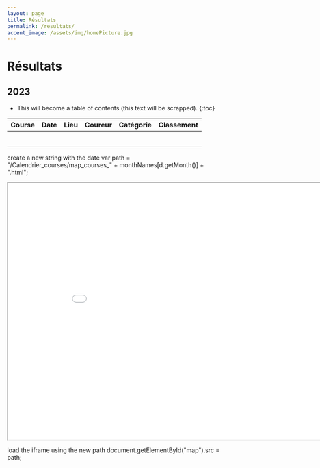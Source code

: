 ```yaml
---
layout: page
title: Résultats
permalink: /resultats/
accent_image: /assets/img/homePicture.jpg
---
```


# Résultats

## 2023
* This will become a table of contents (this text will be scrapped).
{:toc}

| Course | Date | Lieu | Coureur | Catégorie | Classement |
|--------|------|------|---------|-----------|------------|
|        |      |      |         |           |            |
|        |      |      |         |           |            |
|        |      |      |         |           |            |
|        |      |      |         |           |            |
|        |      |      |         |           |            |
|        |      |      |         |           |            |







create a new string with the date
var path = "/Calendrier_courses/map_courses_" + monthNames[d.getMonth()] + ".html";
<iframe src="'path'" width="900" height="600"></iframe>


load the iframe using the new path
document.getElementById("map").src = path;


